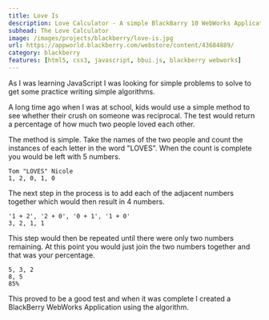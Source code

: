 ```yaml
---
title: Love Is
description: Love Calculator - A simple BlackBarry 10 WebWorks Application
subhead: The Love Calculator
image: /images/projects/blackberry/love-is.jpg
url: https://appworld.blackberry.com/webstore/content/43684889/
category: blackberry
features: [html5, css3, javascript, bbui.js, blackberry webworks]
---
```


As I was learning JavaScript I was looking for simple problems to solve to get some
practice writing simple algorithms.

A long time ago when I was at school, kids would use a simple method to see
whether their crush on someone was reciprocal. The test would return a percentage
of how much two people loved each other.

The method is simple. Take the
names of the two people and count the instances of each letter in the word "LOVES".
When the count is complete you would be left with 5 numbers.

```
Tom "LOVES" Nicole
1, 2, 0, 1, 0
```

The next step in the process is to add each of the adjacent numbers together
which would then result in 4 numbers.

```
'1 + 2', '2 + 0', '0 + 1', '1 + 0'
3, 2, 1, 1
```

This step would then be repeated until there were only two numbers remaining. At this
point you would just join the two numbers together and that was your percentage.

```
5, 3, 2
8, 5
85%
```

This proved to be a good test and when it was complete I created a BlackBerry
WebWorks Application using the algorithm.
